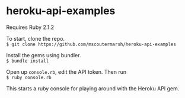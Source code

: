 heroku-api-examples
===================

Requires Ruby 2.1.2

To start, clone the repo.  
```$ git clone https://github.com/mscoutermarsh/heroku-api-examples```

Install the gems using bundler.  
```$ bundle install```

Open up ```console.rb```, edit the API token. Then run  
```$ ruby console.rb```

This starts a ruby console for playing around with the Heroku API gem.
